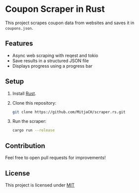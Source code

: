 # Coupon Scraper in Rust

This project scrapes coupon data from websites and saves it in `coupons.json`.

## Features

- Async web scraping with reqest and tokio
- Save results in a structured JSON file
- Displays progress using a progress bar

## Setup

1. Install [Rust](https://rustup.rs).
2. Clone this repository:

   ```bash
   git clone https://github.com/MitjaCH/scraper.rs.git
   ```

3. Run the scraper:

   ```bash
   cargo run --release
   ```

## Contribution

Feel free to open pull requests for improvements!

## License

This project is licensed under [MIT](LICENSE)